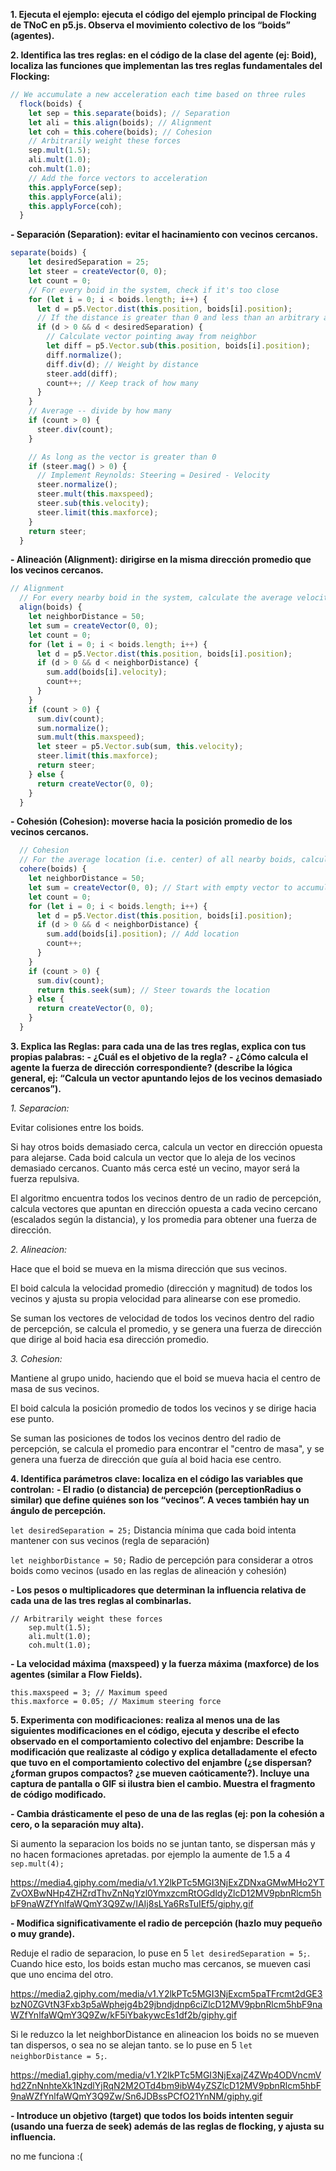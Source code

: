 **1. Ejecuta el ejemplo: ejecuta el código del ejemplo principal de Flocking de TNoC en p5.js. Observa el movimiento colectivo de los “boids” (agentes).**

**2. Identifica las tres reglas: en el código de la clase del agente (ej: Boid), localiza las funciones que implementan las tres reglas fundamentales del Flocking:**
```js
// We accumulate a new acceleration each time based on three rules
  flock(boids) {
    let sep = this.separate(boids); // Separation
    let ali = this.align(boids); // Alignment
    let coh = this.cohere(boids); // Cohesion
    // Arbitrarily weight these forces
    sep.mult(1.5);
    ali.mult(1.0);
    coh.mult(1.0);
    // Add the force vectors to acceleration
    this.applyForce(sep);
    this.applyForce(ali);
    this.applyForce(coh);
  }
```

**- Separación (Separation): evitar el hacinamiento con vecinos cercanos.**

```js
separate(boids) {
    let desiredSeparation = 25;
    let steer = createVector(0, 0);
    let count = 0;
    // For every boid in the system, check if it's too close
    for (let i = 0; i < boids.length; i++) {
      let d = p5.Vector.dist(this.position, boids[i].position);
      // If the distance is greater than 0 and less than an arbitrary amount (0 when you are yourself)
      if (d > 0 && d < desiredSeparation) {
        // Calculate vector pointing away from neighbor
        let diff = p5.Vector.sub(this.position, boids[i].position);
        diff.normalize();
        diff.div(d); // Weight by distance
        steer.add(diff);
        count++; // Keep track of how many
      }
    }
    // Average -- divide by how many
    if (count > 0) {
      steer.div(count);
    }

    // As long as the vector is greater than 0
    if (steer.mag() > 0) {
      // Implement Reynolds: Steering = Desired - Velocity
      steer.normalize();
      steer.mult(this.maxspeed);
      steer.sub(this.velocity);
      steer.limit(this.maxforce);
    }
    return steer;
  }
  ```

**- Alineación (Alignment): dirigirse en la misma dirección promedio que los vecinos cercanos.**

```js
// Alignment
  // For every nearby boid in the system, calculate the average velocity
  align(boids) {
    let neighborDistance = 50;
    let sum = createVector(0, 0);
    let count = 0;
    for (let i = 0; i < boids.length; i++) {
      let d = p5.Vector.dist(this.position, boids[i].position);
      if (d > 0 && d < neighborDistance) {
        sum.add(boids[i].velocity);
        count++;
      }
    }
    if (count > 0) {
      sum.div(count);
      sum.normalize();
      sum.mult(this.maxspeed);
      let steer = p5.Vector.sub(sum, this.velocity);
      steer.limit(this.maxforce);
      return steer;
    } else {
      return createVector(0, 0);
    }
  }
```

**- Cohesión (Cohesion): moverse hacia la posición promedio de los vecinos cercanos.**

```js
  // Cohesion
  // For the average location (i.e. center) of all nearby boids, calculate steering vector towards that location
  cohere(boids) {
    let neighborDistance = 50;
    let sum = createVector(0, 0); // Start with empty vector to accumulate all locations
    let count = 0;
    for (let i = 0; i < boids.length; i++) {
      let d = p5.Vector.dist(this.position, boids[i].position);
      if (d > 0 && d < neighborDistance) {
        sum.add(boids[i].position); // Add location
        count++;
      }
    }
    if (count > 0) {
      sum.div(count);
      return this.seek(sum); // Steer towards the location
    } else {
      return createVector(0, 0);
    }
  }
```


**3. Explica las Reglas: para cada una de las tres reglas, explica con tus propias palabras:**
**- ¿Cuál es el objetivo de la regla?**
**- ¿Cómo calcula el agente la fuerza de dirección correspondiente? (describe la lógica general, ej: “Calcula un vector apuntando lejos de los vecinos demasiado cercanos”).**

*1. Separacion:*

Evitar colisiones entre los boids. 

Si hay otros boids demasiado cerca, calcula un vector en dirección opuesta para alejarse. Cada boid calcula un vector que lo aleja de los vecinos demasiado cercanos. Cuanto más cerca esté un vecino, mayor será la fuerza repulsiva.

El algoritmo encuentra todos los vecinos dentro de un radio de percepción, calcula vectores que apuntan en dirección opuesta a cada vecino cercano (escalados según la distancia), y los promedia para obtener una fuerza de dirección.

*2. Alineacion:*

Hace que el boid se mueva en la misma dirección que sus vecinos. 

El boid calcula la velocidad promedio (dirección y magnitud) de todos los vecinos y ajusta su propia velocidad para alinearse con ese promedio.

Se suman los vectores de velocidad de todos los vecinos dentro del radio de percepción, se calcula el promedio, y se genera una fuerza de dirección que dirige al boid hacia esa dirección promedio.

*3. Cohesion:*

Mantiene al grupo unido, haciendo que el boid se mueva hacia el centro de masa de sus vecinos. 

El boid calcula la posición promedio de todos los vecinos y se dirige hacia ese punto.

Se suman las posiciones de todos los vecinos dentro del radio de percepción, se calcula el promedio para encontrar el "centro de masa", y se genera una fuerza de dirección que guía al boid hacia ese centro.

**4. Identifica parámetros clave: localiza en el código las variables que controlan:**
**- El radio (o distancia) de percepción (perceptionRadius o similar) que define quiénes son los “vecinos”. A veces también hay un ángulo de percepción.**

```let desiredSeparation = 25;```  Distancia mínima que cada boid intenta mantener con sus vecinos (regla de separación)

```let neighborDistance = 50;```  Radio de percepción para considerar a otros boids como vecinos (usado en las reglas de alineación y cohesión)

**- Los pesos o multiplicadores que determinan la influencia relativa de cada una de las tres reglas al combinarlas.**

```
// Arbitrarily weight these forces
    sep.mult(1.5);
    ali.mult(1.0);
    coh.mult(1.0);
```

**- La velocidad máxima (maxspeed) y la fuerza máxima (maxforce) de los agentes (similar a Flow Fields).**

```
this.maxspeed = 3; // Maximum speed
this.maxforce = 0.05; // Maximum steering force
```

**5. Experimenta con modificaciones: realiza al menos una de las siguientes modificaciones en el código, ejecuta y describe el efecto observado en el comportamiento colectivo del enjambre:**
**Describe la modificación que realizaste al código y explica detalladamente el efecto que tuvo en el comportamiento colectivo del enjambre (¿se dispersan? ¿forman grupos compactos? ¿se mueven caóticamente?). Incluye una captura de pantalla o GIF si ilustra bien el cambio. Muestra el fragmento de código modificado.**

**- Cambia drásticamente el peso de una de las reglas (ej: pon la cohesión a cero, o la separación muy alta).**

Si aumento la separacion los boids no se juntan tanto, se dispersan más y no hacen formaciones apretadas. por ejemplo la aumente de 1.5 a 4 ```sep.mult(4);```

https://media4.giphy.com/media/v1.Y2lkPTc5MGI3NjExZDNxaGMwMHo2YTZvOXBwNHp4ZHZrdThvZnNqYzl0YmxzcmRtOGdldyZlcD12MV9pbnRlcm5hbF9naWZfYnlfaWQmY3Q9Zw/IAIj8sLYa6RsTuIEf5/giphy.gif

**- Modifica significativamente el radio de percepción (hazlo muy pequeño o muy grande).**

Reduje el radio de separacion, lo puse en 5 ```let desiredSeparation = 5;```. Cuando hice esto, los boids estan mucho mas cercanos, se mueven casi que uno encima del otro. 

https://media2.giphy.com/media/v1.Y2lkPTc5MGI3NjExcm5paTFrcmt2dGE3bzN0ZGVtN3Fxb3p5aWphejg4b29jbndjdnp6ciZlcD12MV9pbnRlcm5hbF9naWZfYnlfaWQmY3Q9Zw/kF5iYbakywcEs1df2b/giphy.gif

Si le reduzco la let neighborDistance en alineacion los boids no se mueven tan dispersos, o sea no se alejan tanto. se lo puse en 5 ```let neighborDistance = 5;```.

https://media1.giphy.com/media/v1.Y2lkPTc5MGI3NjExajZ4ZWp4ODVncmVhd2ZnNnhteXk1NzdlYjRqN2M2OTd4bm9ibW4yZSZlcD12MV9pbnRlcm5hbF9naWZfYnlfaWQmY3Q9Zw/Sn6JDBssPCfO21YnNM/giphy.gif

**- Introduce un objetivo (target) que todos los boids intenten seguir (usando una fuerza de seek) además de las reglas de flocking, y ajusta su influencia.**

no me funciona :(

